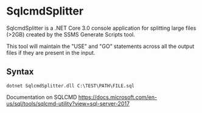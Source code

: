 # SqlcmdSplitter

SqlcmdSplitter is a .NET Core 3.0 console application for splitting large files (>2GB) created by the SSMS Generate Scripts tool.

This tool will maintain the "USE" and "GO" statements across all the output files if they are present in the input.

## Syntax

```
dotnet SqlcmdSplitter.dll C:\TEST\PATH\FILE.sql
```

Documentation on SQLCMD https://docs.microsoft.com/en-us/sql/tools/sqlcmd-utility?view=sql-server-2017
